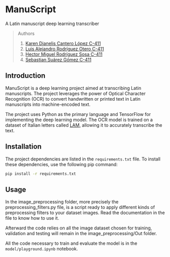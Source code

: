 # ManuScript

A Latin manuscript deep learning transcriber

> Authors
>
> 1. [Karen Dianelis Cantero López C-411](https://github.com/karendcl)
> 2. [Luis Alejandro Rodríguez Otero C-411](https://github.com/Drackaro)
> 3. [Hector Miguel Rodríguez Sosa C-411](https://github.com/hmrguez)
> 4. [Sebastian Suárez Gómez C-411](https://github.com/sebas-suarez01)

## Introduction

ManuScript is a deep learning project aimed at transcribing Latin manuscripts. The project leverages the power of
Optical Character Recognition (OCR) to convert handwritten or printed text in Latin manuscripts into machine-encoded
text.

The project uses Python as the primary language and TensorFlow for implementing the deep learning model. The OCR model
is trained on a dataset of Italian letters called [LAM](https://www.kaggle.com/datasets/vpippi/lam-dataset/data),
allowing it to accurately transcribe the text.

## Installation

The project dependencies are listed in the `requirements.txt` file. To install these dependencies, use the following pip
command:

```bash
pip install -r requirements.txt
```

## Usage

In the image_preprocessing folder, more precisely the preprocessing_filters.py file, is a script ready to apply different kinds of
preprocessing filters to your dataset images. Read the documentation in the file to know how to use it.

Afterward the code relies on all the image dataset chosen for training, validation and testing will remain in the
image_preprocessing/Out folder.

All the code necessary to train and evaluate the model is in the `model/playground.ipynb` notebook. 